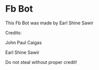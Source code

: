  # Fb Bot

This Fb Bot was made by Earl Shine Sawir

Credits:

John Paul Caigas

Earl Shine Sawir

Do not steal without proper credit!